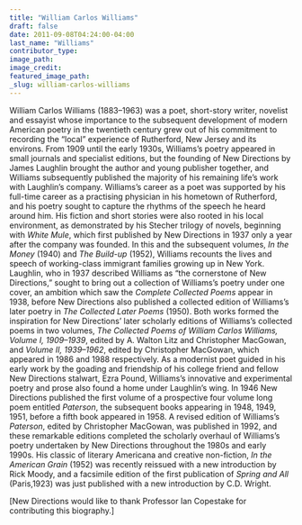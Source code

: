```yaml
---
title: "William Carlos Williams"
draft: false
date: 2011-09-08T04:24:00-04:00
last_name: "Williams"
contributor_type:
image_path:
image_credit:
featured_image_path:
_slug: william-carlos-williams
---
```


William Carlos Williams (1883–1963) was a poet, short-story writer, novelist and essayist whose importance to the subsequent development of modern American poetry in the twentieth century grew out of his commitment to recording the “local” experience of Rutherford, New Jersey and its environs. From 1909 until the early 1930s, Williams’s poetry appeared in small journals and specialist editions, but the founding of New Directions by James Laughlin brought the author and young publisher together, and Williams subsequently published the majority of his remaining life’s work with Laughlin’s company. Williams’s career as a poet was supported by his full-time career as a practising physician in his hometown of Rutherford, and his poetry sought to capture the rhythms of the speech he heard around him. His fiction and short stories were also rooted in his local environment, as demonstrated by his Stecher trilogy of novels, beginning with _White Mule_, which first published by New Directions in 1937 only a year after the company was founded. In this and the subsequent volumes, _In the Money_ (1940) and _The Build-up_ (1952), Williams recounts the lives and speech of working-class immigrant families growing up in New York. Laughlin, who in 1937 described Williams as “the cornerstone of New Directions,” sought to bring out a collection of Williams’s poetry under one cover, an ambition which saw the _Complete Collected Poems_ appear in 1938, before New Directions also published a collected edition of Williams’s later poetry in _The Collected Later Poems_ (1950). Both works formed the inspiration for New Directions’ later scholarly editions of Williams’s collected poems in two volumes, _The Collected Poems of William Carlos Williams, Volume I, 1909–1939_, edited by A. Walton Litz and Christopher MacGowan, and _Volume II, 1939–1962_, edited by Christopher MacGowan, which appeared in 1986 and 1988 respectively. As a modernist poet guided in his early work by the goading and friendship of his college friend and fellow New Directions stalwart, Ezra Pound, Williams’s innovative and experimental poetry and prose also found a home under Laughlin’s wing. In 1946 New Directions published the first volume of a prospective four volume long poem entitled _Paterson_, the subsequent books appearing in 1948, 1949, 1951, before a fifth book appeared in 1958. A revised edition of Williams’s _Paterson_, edited by Christopher MacGowan, was published in 1992, and these remarkable editions completed the scholarly overhaul of Williams’s poetry undertaken by New Directions throughout the 1980s and early 1990s. His classic of literary Americana and creative non-fiction, _In the American Grain_ (1952) was recently reissued with a new introduction by Rick Moody, and a facsimile edition of the first publication of _Spring and All_ (Paris,1923) was just published with a new introduction by C.D. Wright.

[New Directions would like to thank Professor Ian Copestake for contributing this biography.]

